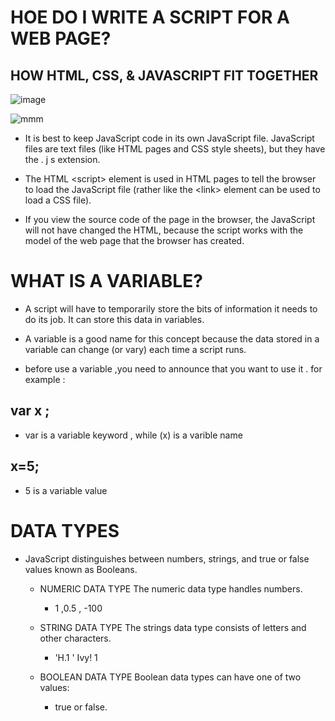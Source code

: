 
# HOE DO I WRITE A SCRIPT FOR A WEB PAGE?



## HOW HTML, CSS, & JAVASCRIPT FIT TOGETHER


![image](https://i1.wp.com/www.fusecodecamp.com/wp-content/uploads/2017/02/html-js-css.png?fit=713%2C642&ssl=1) 

![mmm](https://qph.fs.quoracdn.net/main-qimg-94ef35a803ae08d51070a2c3c0434723-c)


- It is best to keep JavaScript code in its own JavaScript
file. JavaScript files are text files (like HTML pages and
CSS style sheets), but they have the . j s extension.


- The HTML \<script> element is used in HTML pages
to tell the browser to load the JavaScript file (rather like
the \<link> element can be used to load a CSS file).

- If you view the source code of the page in the browser,
the JavaScript will not have changed the HTML,
because the script works with the model of the web
page that the browser has created. 

# WHAT IS A VARIABLE? 

- A script will have to temporarily
store the bits of information it
needs to do its job. It can store this
data in variables.

- A variable is a good name for this
concept because the data stored
in a variable can change (or vary)
each time a script runs. 

- before use a variable ,you need to announce that you want to use it . 
for example : 
## var x ;
 - var is a variable keyword , while (x) is a varible name
## x=5;
 - 5 is a variable value

# DATA TYPES

- JavaScript distinguishes between numbers,
strings, and true or false values known as
Booleans.

  - NUMERIC DATA TYPE
    The numeric data type handles numbers.
     - 1 ,0.5 , -100

  - STRING DATA TYPE
The strings data type consists of letters and other characters.

     - 'H.1 ' Ivy! 1    

   - BOOLEAN DATA TYPE
Boolean data types can have one of two values: 
        - true or false.
      
